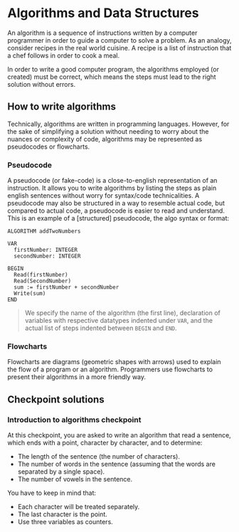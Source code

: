 # Algorithms and Data Structures

An algorithm is a sequence of instructions written by a computer programmer in order to guide a computer to solve a problem. As an analogy, consider recipes in the real world cuisine. A recipe is a list of instruction that a chef follows in order to cook a meal.

In order to write a good computer program, the algorithms employed (or created) must be correct, which means the steps must lead to the right solution without errors.

## How to write algorithms

Technically, algorithms are written in programming languages. However, for the sake of simplifying a solution without needing to worry about the nuances or complexity of code, algorithms may be represented as pseudocodes or flowcharts.

### Pseudocode

A pseudocode (or fake-code) is a close-to-english representation of an instruction. It allows you to write algorithms by listing the steps as plain english sentences without worry for syntax/code technicalities. A pseudocode may also be structured in a way to resemble actual code, but compared to actual code, a pseudocode is easier to read and understand. This is an example of a [structured] pseudocode, the algo syntax or format:

```
ALGORITHM addTwoNumbers

VAR
  firstNumber: INTEGER
  secondNumber: INTEGER

BEGIN
  Read(firstNumber)
  Read(SecondNumber)
  sum := firstNumber + secondNumber
  Write(sum)
END
```

> We specify the name of the algorithm (the first line), declaration of variables with respective datatypes indented under `VAR`, and the actual list of steps indented between `BEGIN` and `END`.

### Flowcharts

Flowcharts are diagrams (geometric shapes with arrows) used to explain the flow of a program or an algorithm. Programmers use flowcharts to present their algorithms in a more friendly way.

## Checkpoint solutions

### Introduction to algorithms checkpoint

At this checkpoint, you are asked to write an algorithm that read a sentence, which ends with a point, character by character, and to determine:

- The length of the sentence (the number of characters).
- The number of words in the sentence (assuming that the words are separated by a single space).
- The number of vowels in the sentence.

You have to keep in mind that:

- Each character will be treated separately.
- The last character is the point.
- Use three variables as counters.
